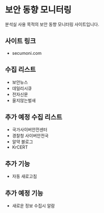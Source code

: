 # 보안 동향 모니터링
분석실 사용 목적의 보안 동향 모니터링 사이트입니다.

## 사이트 링크
* secumoni.com

## 수집 리스트
* 보안뉴스
* 데일리시큐
* 전자신문 
* 울지않는벌새

## 추가 예정 수집 리스트
* 국가사이버안전센터
* 경찰청 사이버안전국
* 알약 블로그
* KrCERT

## 추가 기능
* 자동 새로고침

## 추가 예정 기능
* 새로운 정보 수집시 알람
